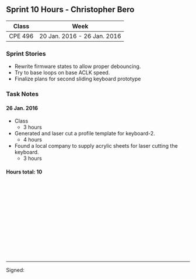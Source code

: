 ## Sprint 10 Hours - Christopher Bero

Class | Week
----- | ----
CPE 496 | 20 Jan. 2016 - 26 Jan. 2016

### Sprint Stories

* Rewrite firmware states to allow proper debouncing.
* Try to base loops on base ACLK speed.
* Finalize plans for second sliding keyboard prototype

### Task Notes

#### 26 Jan. 2016

* Class
    * 3 hours
* Generated and laser cut a profile template for keyboard-2.
    * 4 hours
* Found a local company to supply acrylic sheets for laser cutting the keyboard.
    * 3 hours

#### Hours total: 10



<br><br><br><br><br><br>
<br><br><br><br><br><br>

---

Signed: 
